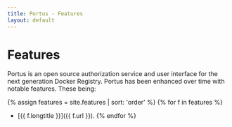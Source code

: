 ```yaml
---
title: Portus - Features
layout: default
---
```


# Features

Portus is an open source authorization service and user interface for the next
generation Docker Registry. Portus has been enhanced over time with notable
features. These being:

{% assign features = site.features | sort: 'order' %}
{% for f in features %}
- [{{ f.longtitle }}]({{ f.url }}).
{% endfor %}
